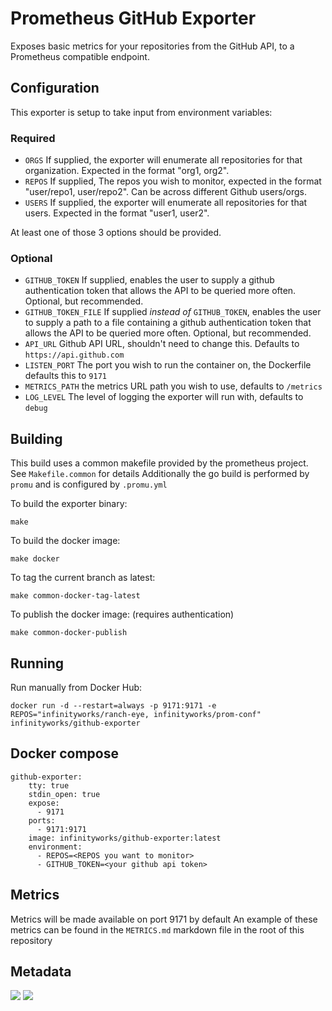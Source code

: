 # Prometheus GitHub Exporter

Exposes basic metrics for your repositories from the GitHub API, to a Prometheus compatible endpoint.

## Configuration

This exporter is setup to take input from environment variables:

### Required
* `ORGS` If supplied, the exporter will enumerate all repositories for that organization. Expected in the format "org1, org2".
* `REPOS` If supplied, The repos you wish to monitor, expected in the format "user/repo1, user/repo2". Can be across different Github users/orgs.
* `USERS` If supplied, the exporter will enumerate all repositories for that users. Expected in
the format "user1, user2".

At least one of those 3 options should be provided.

### Optional
* `GITHUB_TOKEN` If supplied, enables the user to supply a github authentication token that allows the API to be queried more often. Optional, but recommended.
* `GITHUB_TOKEN_FILE` If supplied _instead of_ `GITHUB_TOKEN`, enables the user to supply a path to a file containing a github authentication token that allows the API to be queried more often. Optional, but recommended.
* `API_URL` Github API URL, shouldn't need to change this. Defaults to `https://api.github.com`
* `LISTEN_PORT` The port you wish to run the container on, the Dockerfile defaults this to `9171`
* `METRICS_PATH` the metrics URL path you wish to use, defaults to `/metrics`
* `LOG_LEVEL` The level of logging the exporter will run with, defaults to `debug`


## Building

This build uses a common makefile provided by the prometheus project. See `Makefile.common` for details
Additionally the go build is performed by `promu` and is configured by `.promu.yml`

To build the exporter binary:

```
make
```

To build the docker image:

```
make docker
```

To tag the current branch as latest:

```
make common-docker-tag-latest
```

To publish the docker image: (requires authentication)

```
make common-docker-publish
```

## Running

Run manually from Docker Hub:

```
docker run -d --restart=always -p 9171:9171 -e REPOS="infinityworks/ranch-eye, infinityworks/prom-conf" infinityworks/github-exporter
```

## Docker compose

```
github-exporter:
    tty: true
    stdin_open: true
    expose:
      - 9171
    ports:
      - 9171:9171
    image: infinityworks/github-exporter:latest
    environment:
      - REPOS=<REPOS you want to monitor>
      - GITHUB_TOKEN=<your github api token>

```

## Metrics

Metrics will be made available on port 9171 by default
An example of these metrics can be found in the `METRICS.md` markdown file in the root of this repository

## Metadata
[![](https://images.microbadger.com/badges/image/infinityworks/github-exporter.svg)](http://microbadger.com/images/infinityworks/github-exporter "Get your own image badge on microbadger.com") [![](https://images.microbadger.com/badges/version/infinityworks/github-exporter.svg)](http://microbadger.com/images/infinityworks/github-exporter "Get your own version badge on microbadger.com")
